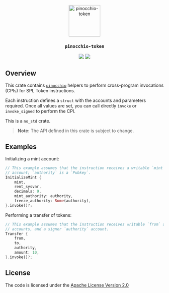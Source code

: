 <p align="center">
 <img alt="pinocchio-token" src="https://github.com/user-attachments/assets/4048fe96-9096-4441-85c3-5deffeb089a6" height="100"/>
</p>
<h3 align="center">
  <code>pinocchio-token</code>
</h3>
<p align="center">
  <a href="https://crates.io/crates/pinocchio-token"><img src="https://img.shields.io/crates/v/pinocchio-token?logo=rust" /></a>
  <a href="https://docs.rs/pinocchio-token"><img src="https://img.shields.io/docsrs/pinocchio-token?logo=docsdotrs" /></a>
</p>

## Overview

This crate contains [`pinocchio`](https://crates.io/crates/pinocchio) helpers to perform cross-program invocations (CPIs) for SPL Token instructions.

Each instruction defines a `struct` with the accounts and parameters required. Once all values are set, you can call directly `invoke` or `invoke_signed` to perform the CPI.

This is a `no_std` crate.

> **Note:** The API defined in this crate is subject to change.

## Examples

Initializing a mint account:
```rust
// This example assumes that the instruction receives a writable `mint`
// account; `authority` is a `Pubkey`.
InitializeMint {
    mint,
    rent_sysvar,
    decimals: 9,
    mint_authority: authority,
    freeze_authority: Some(authority),
}.invoke()?;
```

Performing a transfer of tokens:
```rust
// This example assumes that the instruction receives writable `from` and `to`
// accounts, and a signer `authority` account.
Transfer {
    from,
    to,
    authority,
    amount: 10,
}.invoke()?;
```

## License

The code is licensed under the [Apache License Version 2.0](../LICENSE)

